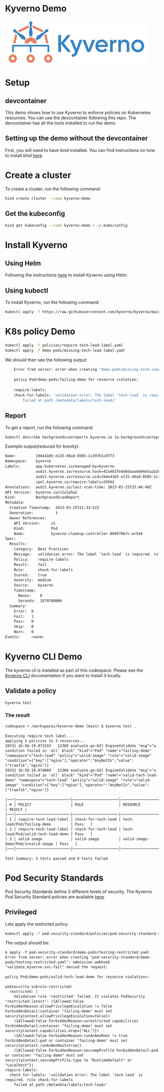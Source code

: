 # Kyverno Demo

![Kyverno](images/kyverno.png)

# Setup

## devcontainer
This demo shows how to use Kyverno to enforce policies on Kubernetes resources. You can use the devcontainer following this repo. The devcontainer has all the tools installed to run the demo. 

## Setting up the demo without the devcontainer
First, you will need to have _kind_ installed. You can find instructions on how to install _kind_ [here](https://kind.sigs.k8s.io/docs/user/quick-start/).


# Create a cluster
To create a cluster, run the following command:

```bash
kind create cluster --name kyverno-demo
```

## Get the kubeconfig

```bash
kind get kubeconfig --name kyverno-demo > ~/.kube/config
```

# Install Kyverno

## Using Helm
Following the instructions [here](https://kyverno.io/docs/installation/#using-helm) to install Kyverno using Helm.

## Using kubectl
To install Kyverno, run the following command:

```bash
kubectl apply -f https://raw.githubusercontent.com/kyverno/kyverno/main/definitions/release/install.yaml
```

# K8s policy Demo

```bash
kubectl apply -f policies/require-tech-lead-label.yaml
kubectl apply -f demo-pods/missing-tech-lead-label.yaml
```

We should then see the following output:
    
```bash
    Error from server: error when creating "demo-pods/missing-tech-lead-label.yaml": admission webhook "validate.kyverno.svc-fail" denied the request: 

    policy Pod/demo-pods/failing-demo for resource violation: 

    require-labels:
    check-for-labels: 'validation error: The label `tech-lead` is required. rule check-for-labels
        failed at path /metadata/labels/tech-lead/'
```

## Report

To get a report, run the following command:

```bash
kubectl describe backgroundscanreports.kyverno.io {a-backgroundscanreport-name}
```

Example output(reduced for brevity):

```bash
Name:         194e4165-e135-49ad-8585-1c397b1cd773
Namespace:    kyverno
Labels:       app.kubernetes.io/managed-by=kyverno
              audit.kyverno.io/resource.hash=42a4837ede0daaa4e04e5a2a26ce3300
              audit.kyverno.io/resource.uid=194e4165-e135-49ad-8585-1c397b1cd773
              cpol.kyverno.io/require-labels=24562
Annotations:  audit.kyverno.io/last-scan-time: 2023-03-25T23:46:40Z
API Version:  kyverno.io/v1alpha2
Kind:         BackgroundScanReport
Metadata:
  Creation Timestamp:  2023-03-25T21:33:52Z
  Generation:          3
  Owner References:
    API Version:     v1
    Kind:            Pod
    Name:            kyverno-cleanup-controller-89d978b7c-wr544
Spec:
  Results:
    Category:  Best Practices
    Message:   validation error: The label `tech-lead` is required. rule check-for-labels failed at path /metadata/labels/tech-lead/
    Policy:    require-labels
    Result:    fail
    Rule:      check-for-labels
    Scored:    true
    Severity:  medium
    Source:    kyverno
    Timestamp:
      Nanos:    0
      Seconds:  1679788006
  Summary:
    Error:  0
    Fail:   1
    Pass:   0
    Skip:   0
    Warn:   0
Events:     <none>
```

# Kyverno CLI Demo

The kyverno cli is installed as part of this codespace. Please see the [Kyverno CLI](https://kyverno.io/docs/kyverno-cli/) documentation if you want to install it locally.

## Validate a policy

```bash
kyverno test .
```
### The result
```
codespace ➜ /workspaces/kyverno-demo (main) $ kyverno test .

Executing require tech label...
applying 2 policies to 3 resources... 
I0331 16:56:19.873155   12360 evaluate.go:63] EngineValidate "msg"="a condition failed in 'all' block" "kind"="Pod" "name"="failing-demo" "namespace"="tech-lead" "policy"="valid-image" "rule"="valid-image" "condition"={"key":["nginx"],"operator":"AnyNotIn","value":["traefik","nginx"]}
I0331 16:56:19.874060   12360 evaluate.go:63] EngineValidate "msg"="a condition failed in 'all' block" "kind"="Pod" "name"="valid-tech-lead-demo" "namespace"="tech-lead" "policy"="valid-image" "rule"="valid-image" "condition"={"key":["nginx"],"operator":"AnyNotIn","value":["traefik","nginx"]}

│───│─────────────────────────│─────────────────────│────────────────────────────────────│────────│
│ # │ POLICY                  │ RULE                │ RESOURCE                           │ RESULT │
│───│─────────────────────────│─────────────────────│────────────────────────────────────│────────│
│ 1 │ require-tech-lead-label │ check-for-tech-lead │ tech-lead/Pod/failing-demo         │ Pass   │
│ 2 │ require-tech-lead-label │ check-for-tech-lead │ tech-lead/Pod/valid-tech-lead-demo │ Pass   │
│ 3 │ valid-image             │ valid-image         │ valid-image-demo/Pod/invalid-image │ Pass   │
│───│─────────────────────────│─────────────────────│────────────────────────────────────│────────│

Test Summary: 3 tests passed and 0 tests failed
```

# Pod Security Standards

Pod Security Standards define 3 different levels of security. The Kyverno Pod Security Standard policies are available [here](https://kyverno.io/policies/pod-security/).

## Privileged

Lets apply the restricted policy:

```bash
kubectl apply -f pod-security-standard/policies/pod-security-standard-restricted.yaml
```

The output should be:

```
k apply -f pod-security-standard/demo-pods/testing-restricted.yaml
Error from server: error when creating "pod-security-standard/demo-pods/testing-restricted.yaml": admission webhook "validate.kyverno.svc-fail" denied the request: 

policy Pod/demo-pods/valid-tech-lead-demo for resource violations: 

podsecurity-subrule-restricted:
  restricted: |
    Validation rule 'restricted' failed. It violates PodSecurity "restricted:latest": ({Allowed:false ForbiddenReason:allowPrivilegeEscalation != false ForbiddenDetail:container "failing-demo" must set securityContext.allowPrivilegeEscalation=false})
    ({Allowed:false ForbiddenReason:unrestricted capabilities ForbiddenDetail:container "failing-demo" must set securityContext.capabilities.drop=["ALL"]})
    ({Allowed:false ForbiddenReason:runAsNonRoot != true ForbiddenDetail:pod or container "failing-demo" must set securityContext.runAsNonRoot=true})
    ({Allowed:false ForbiddenReason:seccompProfile ForbiddenDetail:pod or container "failing-demo" must set securityContext.seccompProfile.type to "RuntimeDefault" or "Localhost"})
require-labels:
  check-for-labels: 'validation error: The label `tech-lead` is required. rule check-for-labels
    failed at path /metadata/labels/tech-lead/'
```
